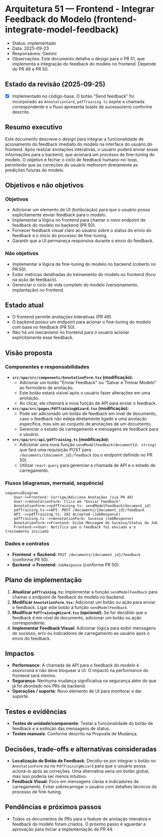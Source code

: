 # Arquitetura 51 — Frontend - Integrar Feedback do Modelo (frontend-integrate-model-feedback)

- Status: implementado
- Data: 2025-09-23
- Responsáveis: Gemini
- Observações: Este documento detalha o design para o PR 51, que implementa a integração do feedback do modelo no frontend. Depende do PR 49 e PR 50.

## Estado da revisão (2025-09-25)

- [x] Implementado no código-base. O botão "Send feedback" foi incorporado ao `AnnotationCard`, `pdfTraining.ts` expõe a chamada correspondente e o fluxo apresenta toasts de sucesso/erro conforme descrito.

## Resumo executivo

Este documento descreve o design para integrar a funcionalidade de acionamento do feedback imediato do modelo na interface do usuário do frontend. Após realizar anotações interativas, o usuário poderá enviar essas informações para o backend, que acionará um processo de fine-tuning do modelo. O objetivo é fechar o ciclo de feedback humano-no-loop, permitindo que as correções do usuário melhorem diretamente as predições futuras do modelo.

## Objetivos e não objetivos

### Objetivos
- Adicionar um elemento de UI (botão/ação) para que o usuário possa explicitamente enviar feedback para o modelo.
- Implementar a lógica no frontend para chamar o novo endpoint de feedback do modelo no backend (PR 50).
- Fornecer feedback visual claro ao usuário sobre o status do envio do feedback e o início do processo de fine-tuning.
- Garantir que a UI permaneça responsiva durante o envio do feedback.

### Não objetivos
- Implementar a lógica de fine-tuning do modelo no backend (coberto no PR 50).
- Exibir métricas detalhadas do treinamento do modelo no frontend (foco na ação de feedback).
- Gerenciar o ciclo de vida completo do modelo (versionamento, implantação) no frontend.

## Estado atual

- O frontend permite anotações interativas (PR 49).
- O backend possui um endpoint para acionar o fine-tuning do modelo com base no feedback (PR 50).
- Não há um mecanismo no frontend para o usuário acionar explicitamente esse feedback.

## Visão proposta

### Componentes e responsabilidades
- **`src/spa/src/components/AnnotationForm.tsx` (modificação):**
    - Adicionar um botão "Enviar Feedback" ou "Salvar e Treinar Modelo" ao formulário de anotação.
    - Este botão estará visível após o usuário fazer alterações em uma anotação.
    - Ao clicar, ele chamará a nova função de API para enviar o feedback.
- **`src/spa/src/pages/PdfTrainingWizard.tsx` (modificação):**
    - Pode ser adicionado um botão de feedback em nível de documento, caso o feedback não esteja diretamente ligado a uma anotação específica, mas sim ao conjunto de anotações de um documento.
    - Gerenciar o estado de carregamento e mensagens de feedback para o usuário.
- **`src/spa/src/api/pdfTraining.ts` (modificação):**
    - Adicionar uma nova função `sendModelFeedback(documentId: string)` que fará uma requisição POST para `/documents/{document_id}/feedback` (ou o endpoint definido no PR 50).
    - Utilizar `react-query` para gerenciar a chamada de API e o estado de carregamento.

### Fluxos (diagramas, mermaid, sequência)

```mermaid
sequenceDiagram
    User->>Frontend: Corrige/Adiciona Anotações (via PR 49)
    User->>AnnotationForm: Clica em "Enviar Feedback"
    AnnotationForm->>pdfTraining.ts: sendModelFeedback(document_id)
    pdfTraining.ts->>API: POST /documents/{document_id}/feedback
    API-->>pdfTraining.ts: 202 Accepted (JobResponse)
    pdfTraining.ts-->>AnnotationForm: Sucesso (JobResponse)
    AnnotationForm->>Frontend: Exibe Mensagem de Sucesso/Status do Job
    Frontend->>User: Notifica que o feedback foi enviado e o treinamento iniciado
```

### Dados e contratos

- **Frontend -> Backend:** `POST /documents/{document_id}/feedback` (conforme PR 50).
- **Backend -> Frontend:** `JobResponse` (conforme PR 50).

## Plano de implementação

1.  **Atualizar `pdfTraining.ts`:** Implementar a função `sendModelFeedback` para chamar o endpoint de feedback do modelo no backend.
2.  **Modificar `AnnotationForm.tsx`:** Adicionar um botão ou ação para enviar o feedback. Ligar este botão à função `sendModelFeedback`.
3.  **Modificar `PdfTrainingWizard.tsx` (opcional):** Se for decidido que o feedback é em nível de documento, adicionar um botão ou ação correspondente.
4.  **Implementar Feedback Visual:** Adicionar lógica para exibir mensagens de sucesso, erro ou indicadores de carregamento ao usuário após o envio do feedback.

## Impactos

- **Performance**: A chamada de API para o feedback do modelo é assíncrona e não deve bloquear a UI. O impacto na performance do frontend será mínimo.
- **Segurança**: Nenhuma mudança significativa na segurança além do que já foi abordado nos PRs de backend.
- **Operações / suporte**: Novo elemento de UI para monitorar e dar suporte.

## Testes e evidências

- **Testes de unidade/componente**: Testar a funcionalidade do botão de feedback e a exibição das mensagens de status.
- **Testes manuais**: Conforme descrito na Proposta de Mudança.

## Decisões, trade-offs e alternativas consideradas

- **Localização do Botão de Feedback**: Decidiu-se por integrar o botão no `AnnotationForm` ou no `PdfTrainingWizard` para que o usuário possa acioná-lo após as correções. Uma alternativa seria um botão global, mas isso poderia ser menos intuitivo.
- **Feedback Visual**: Foco em mensagens claras e indicadores de carregamento. Evitar sobrecarregar o usuário com detalhes técnicos do processo de fine-tuning.

## Pendências e próximos passos

- Todos os documentos de PRs para a feature de anotação interativa e feedback do modelo foram criados. O próximo passo é aguardar a aprovação para iniciar a implementação do PR 44.